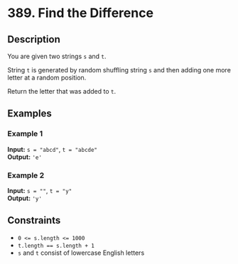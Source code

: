 # 389. Find the Difference

## Description
You are given two strings `s` and `t`.

String `t` is generated by random shuffling string `s` and then adding one more letter at a random position.

Return the letter that was added to `t`.

## Examples

### Example 1
**Input:** `s = "abcd"`, `t = "abcde"`  
**Output:** `'e'`

### Example 2
**Input:** `s = ""`, `t = "y"`  
**Output:** `'y'`

## Constraints
- `0 <= s.length <= 1000`
- `t.length == s.length + 1`
- `s` and `t` consist of lowercase English letters
